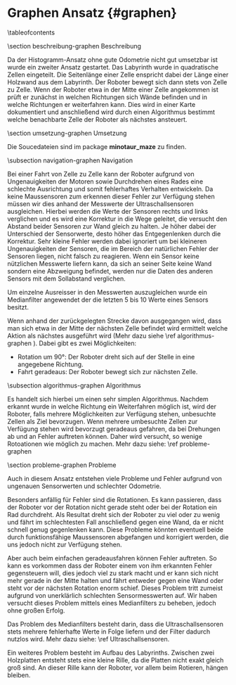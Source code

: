 Graphen Ansatz {#graphen}
===

\tableofcontents

\section beschreibung-graphen Beschreibung

Da der Histogramm-Ansatz ohne gute Odometrie nicht gut umsetzbar ist wurde ein zweiter Ansatz gestartet. 
Das Labyrinth wurde in quadratische Zellen eingeteilt. Die Seitenlänge einer Zelle enspricht dabei
der Länge einer Holzwand aus dem Labyrinth. Der Roboter bewegt sich dann stets von Zelle zu Zelle.
Wenn der Roboter etwa in der Mitte einer Zelle angekommen ist prüft er zunächst in welchen Richtungen 
sich Wände befinden und in welche Richtungen er weiterfahren kann. Dies wird in einer Karte dokumentiert 
und anschließend wird durch einen Algorithmus bestimmt welche benachbarte Zelle der Roboter als nächstes 
ansteuert.

\section umsetzung-graphen Umsetzung

Die Soucedateien sind im package __minotaur_maze__ zu finden.

\subsection navigation-graphen Navigation

Bei einer Fahrt von Zelle zu Zelle kann der Roboter aufgrund von Ungenauigkeiten der Motoren sowie Durchdrehen eines Rades eine schlechte Ausrichtung und somit fehlerhaftes Verhalten entwickeln.
Da keine Maussensoren zum erkennen dieser Fehler zur Verfügung stehen müssen wir dies anhand der Messwerte der Ultraschallsensoren ausgleichen. Hierbei werden die Werte der Sensoren rechts und 
links verglichen und es wird eine Korrektur in die Wege geleitet, die versucht den Abstand beider Sensoren zur Wand gleich zu halten. 
Je höher dabei der Unterschied der Sensorwerte, desto höher das Entgegenlenken durch die Korrektur. 
Sehr kleine Fehler werden dabei ignoriert um bei kleineren Ungenauigkeiten der Sensoren, die im Bereich der natürlichen Fehler der Sensoren liegen, nicht falsch zu reagieren.
Wenn ein Sensor keine nützlichen Messwerte liefern kann, da sich an seiner Seite keine Wand sondern eine Abzweigung befindet, werden nur die Daten des anderen Sensors mit dem Sollabstand verglichen. 

Um einzelne Ausreisser in den Messwerten auszugleichen wurde ein Medianfilter angewendet der die letzten 5 bis 10 Werte eines Sensors besitzt.

Wenn anhand der zurückgelegten Strecke davon ausgegangen wird, dass man sich etwa in der Mitte der nächsten Zelle befindet wird ermittelt welche 
Aktion als nächstes ausgeführt wird (Mehr dazu siehe \ref algorithmus-graphen ). Dabei gibt es zwei Möglichkeiten: 

* Rotation um 90°: Der Roboter dreht sich auf der Stelle in eine angegebene Richtung.
* Fahrt geradeaus: Der Roboter bewegt sich zur nächsten Zelle.


\subsection algorithmus-graphen Algorithmus

Es handelt sich hierbei um einen sehr simplen Algorithmus. Nachdem erkannt wurde in welche Richtung ein Weiterfahren möglich ist, wird der Roboter, falls mehrere Möglichkeiten zur Verfügung stehen, unbesuchte Zellen als Ziel bevorzugen. Wenn mehrere umbesuchte Zellen zur Verfügung stehen wird bevorzugt geradeaus gefahren, 
da bei Drehungen ab und an Fehler auftreten können. Daher wird versucht, so wenige Rotoationen wie möglich zu machen. Mehr dazu siehe: \ref probleme-graphen

\section probleme-graphen Probleme

Auch in diesem Ansatz entstehen viele Probleme und Fehler aufgrund von ungenauen Sensorwerten und schlechter Odometrie.

Besonders anfällig für Fehler sind die Rotationen. Es kann passieren, dass der Roboter vor der Rotation nicht gerade steht oder bei der Rotation ein Rad durchdreht. 
Als Resultat dreht sich der Roboter zu viel oder zu wenig und fährt im schlechtesten Fall anschließend gegen eine Wand, da er nicht schnell genug gegenlenken kann. 
Diese Probleme könnten eventuell beide durch funktionsfähige Maussensoren abgefangen und korrigiert werden, die uns jedoch nicht zur Verfügung stehen.

Aber auch beim einfachen geradeausfahren können Fehler auftreten. So kann es vorkommen dass der Roboter einem von ihm erkannten Fehler gegensteuern will, 
dies jedoch viel zu stark macht und er kann sich nicht mehr gerade in der Mitte halten und fährt entweder gegen eine Wand oder steht vor der nächsten Rotation enorm schief.
Dieses Problem tritt zumeist aufgrund von unerklärlich schlechten Sensormesswerten auf. 
Wir haben versucht dieses Problem mittels eines Medianfilters zu beheben, jedoch ohne großen Erfolg.

Das Problem des Medianfilters besteht darin, dass die Ultraschallsensoren stets mehrere fehlerhafte Werte in Folge liefern und der Filter dadurch nutzlos wird. 
Mehr dazu siehe: \ref Ultraschallsensoren.

Ein weiteres Problem besteht im Aufbau des Labyrinths. Zwischen zwei Holzplatten entsteht stets eine kleine Rille, da die Platten nicht exakt gleich groß sind. 
An dieser Rille kann der Roboter, vor allem beim Rotieren, hängen bleiben.
